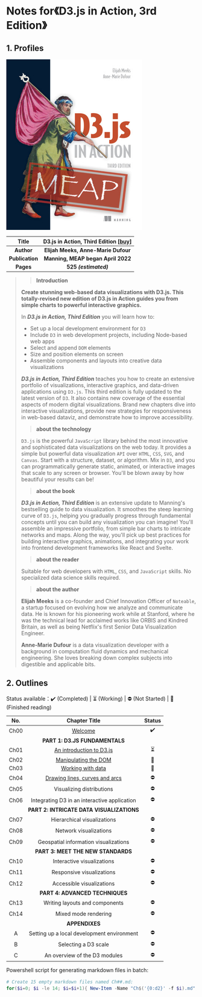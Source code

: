 # Notes for《D3.js in Action, 3rd Edition》



## 1. Profiles

![D3.js in Action 3rd Edition](assets/cover.png)

|    **Title**    | **D3.js in Action, Third Edition** [[buy](https://www.manning.com/books/d3js-in-action-third-edition)] |
| :-------------: | :----------------------------------------------------------: |
|   **Author**    |             **Elijah Meeks, Anne-Marie Dufour**              |
| **Publication** |              **Manning, MEAP began April 2022**              |
|    **Pages**    |                    **525 *(estimated)***                     |

> > **Introduction**
>
> **Create stunning web-based data visualizations with D3.js. This totally-revised new edition of D3.js in Action guides you from simple charts to powerful interactive graphics.**
>
> In ***D3.js in Action, Third Edition*** you will learn how to:
>
> - Set up a local development environment for `D3`
> - Include `D3` in web development projects, including Node-based web apps
> - Select and append `DOM` elements
> - Size and position elements on screen
> - Assemble components and layouts into creative data visualizations
>
>***D3.js in Action, Third Edition*** teaches you how to create an extensive portfolio of visualizations, interactive graphics, and data-driven applications using `D3.js`. This third edition is fully updated to the latest version of `D3`. It also contains new coverage of the essential aspects of modern digital visualizations. Brand new chapters dive into interactive visualizations, provide new strategies for responsiveness in web-based dataviz, and demonstrate how to improve accessibility.
> 
>> **about the technology**
> 
>`D3.js` is the powerful `JavaScript` library behind the most innovative and sophisticated data visualizations on the web today. It provides a simple but powerful data visualization `API` over `HTML`, `CSS`, `SVG`, and `Canvas`. Start with a structure, dataset, or algorithm. Mix in `D3`, and you can programmatically generate static, animated, or interactive images that scale to any screen or browser. You'll be blown away by how beautiful your results can be!
> 
>> **about the book**
> 
>***D3.js in Action, Third Edition*** is an extensive update to Manning's bestselling guide to data visualization. It smoothes the steep learning curve of `D3.js`, helping you gradually progress through fundamental concepts until you can build any visualization you can imagine! You'll assemble an impressive portfolio, from simple bar charts to intricate networks and maps. Along the way, you'll pick up best practices for building interactive graphics, animations, and integrating your work into frontend development frameworks like React and Svelte.
> 
>> **about the reader**
> 
>Suitable for web developers with `HTML`, `CSS`, and `JavaScript` skills. No specialized data science skills required.
> 
>> **about the author**
> 
>**Elijah Meeks** is a co-founder and Chief Innovation Officer of `Noteable`, a startup focused on evolving how we analyze and communicate data. He is known for his pioneering work while at Stanford, where he was the technical lead for acclaimed works like ORBIS and Kindred Britain, as well as being Netflix's first Senior Data Visualization Engineer.
> 
>**Anne-Marie Dufour** is a data visualization developer with a background in computation fluid dynamics and mechanical engineering. She loves breaking down complex subjects into digestible and applicable bits.



## 2. Outlines

Status available：:heavy_check_mark: (Completed) | :hourglass_flowing_sand: (Working) | :no_entry: (Not Started) | :orange_book: (Finished reading)

| No.  |                Chapter Title                 |          Status          |
| :--: | :------------------------------------------: | :----------------------: |
| Ch00 |             [Welcome](./Ch00.md)             |    :heavy_check_mark:    |
|      |        **PART 1: D3.JS FUNDAMENTALS**        |                          |
| Ch01 |    [An introduction to D3.js](./Ch01.md)     | :hourglass_flowing_sand: |
| Ch02 |      [Manipulating the DOM](./Ch02.md)       |      :orange_book:       |
| Ch03 |        [Working with data](./Ch03.md)        |      :orange_book:       |
| Ch04 | [Drawing lines, curves and arcs](./Ch04.md)  |        :no_entry:        |
| Ch05 |          Visualizing distributions           |        :no_entry:        |
| Ch06 | Integrating D3 in an interactive application |        :no_entry:        |
|      |  **PART 2: INTRICATE DATA VISUALIZATIONS**   |                          |
| Ch07 |         Hierarchical visualizations          |        :no_entry:        |
| Ch08 |            Network visualizations            |        :no_entry:        |
| Ch09 |    Geospatial information visualizations     |        :no_entry:        |
|      |      **PART 3: MEET THE NEW STANDARDS**      |                          |
| Ch10 |          Interactive visualizations          |        :no_entry:        |
| Ch11 |          Responsive visualizations           |        :no_entry:        |
| Ch12 |          Accessible visualizations           |        :no_entry:        |
|      |       **PART 4: ADVANCED TECHNIQUES**        |                          |
| Ch13 |        Writing layouts and components        |        :no_entry:        |
| Ch14 |             Mixed mode rendering             |        :no_entry:        |
|      |                **APPENDIXES**                |                          |
|  A   |  Setting up a local development environment  |        :no_entry:        |
|  B   |             Selecting a D3 scale             |        :no_entry:        |
|  C   |        An overview of the D3 modules         |        :no_entry:        |



Powershell script for generating markdown files in batch:

```powershell
# Create 15 empty markdown files named Ch##.md:
for($i=0; $i -le 14; $i=$i+1){ New-Item -Name "Ch$('{0:d2}' -f $i).md"; }
```

 
